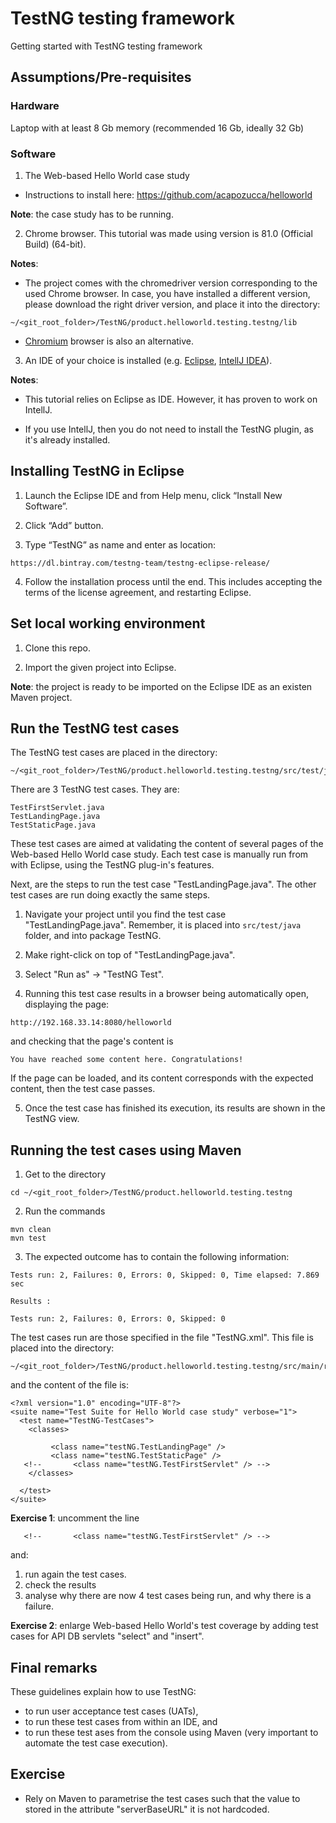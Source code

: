 # TestNG testing framework

Getting started with TestNG testing framework


## Assumptions/Pre-requisites

### Hardware
Laptop with at least 8 Gb memory (recommended 16 Gb, ideally 32 Gb)

### Software

1. The Web-based Hello World case study
* Instructions to install here: 
https://github.com/acapozucca/helloworld

**Note**: the case study has to be running. 


2. Chrome browser. This tutorial was made using version is 81.0 (Official Build) (64-bit).

**Notes**:  

* The project comes with the chromedriver version corresponding to the used Chrome browser.
In case, you have installed a different version, please download the right driver version, and place it into the directory:
```
~/<git_root_folder>/TestNG/product.helloworld.testing.testng/lib
```

* [Chromium](https://www.chromium.org/) browser is also an alternative. 



3. An IDE of your choice is installed (e.g. [Eclipse](https://www.eclipse.org/downloads/), [IntellJ IDEA](https://www.jetbrains.com/idea/)). 

**Notes**: 

* This tutorial relies on Eclipse as IDE. However, it has proven to work on IntellJ.

* If you use IntellJ, then you do not need to install the TestNG plugin, as it's already installed.




## Installing TestNG in Eclipse



1. Launch the Eclipse IDE and from Help menu, click “Install New Software”.

2. Click “Add” button.

3. Type “TestNG” as name and enter as location:
```
https://dl.bintray.com/testng-team/testng-eclipse-release/
```

4. Follow the installation process until the end. This includes accepting the terms of the license agreement, and restarting Eclipse.



## Set local working environment

1. Clone this repo.

2. Import the given project into Eclipse.


**Note**: the project is ready to be imported on the Eclipse IDE as an existen Maven project.






## Run the TestNG test cases

The TestNG test cases are placed in the directory:

```
~/<git_root_folder>/TestNG/product.helloworld.testing.testng/src/test/java/
```

There are 3 TestNG test cases. They are:

```
TestFirstServlet.java	
TestLandingPage.java	
TestStaticPage.java

```

These test cases are aimed at validating the content of several pages of the Web-based Hello World case study.
Each test case is manually run from with Eclipse, using the TestNG plug-in's features. 

Next, are the steps to run the test case "TestLandingPage.java". The other test cases are run doing exactly the same steps.

1. Navigate your project until you find the test case "TestLandingPage.java". 
Remember, it is placed into `src/test/java` folder, and into package TestNG.

2. Make right-click on top of "TestLandingPage.java".

3. Select "Run as" -> "TestNG Test".

4. Running this test case results in a browser being automatically open, displaying the page:
```
http://192.168.33.14:8080/helloworld
```
and checking that the page's content is
```
You have reached some content here. Congratulations!
```

If the page can be loaded, and its content corresponds with the expected content, then the test case passes.

5. Once the test case has finished its execution, its results are shown in the TestNG view.



## Running the test cases using Maven

1.  Get to the directory

```
cd ~/<git_root_folder>/TestNG/product.helloworld.testing.testng
```


2.  Run the commands
```
mvn clean
mvn test
```

3. The expected outcome has to contain the following information:
```
Tests run: 2, Failures: 0, Errors: 0, Skipped: 0, Time elapsed: 7.869 sec

Results :

Tests run: 2, Failures: 0, Errors: 0, Skipped: 0

``` 

The test cases run are those specified in the file "TestNG.xml". This file is placed into the directory:
```
~/<git_root_folder>/TestNG/product.helloworld.testing.testng/src/main/resources
```

and the content of the file is:
```
<?xml version="1.0" encoding="UTF-8"?>
<suite name="Test Suite for Hello World case study" verbose="1">
  <test name="TestNG-TestCases">
    <classes>

         <class name="testNG.TestLandingPage" />
         <class name="testNG.TestStaticPage" />
   <!--       <class name="testNG.TestFirstServlet" /> --> 
    </classes>

  </test>
</suite>
```

**Exercise 1**: uncomment the line
```
   <!--       <class name="testNG.TestFirstServlet" /> --> 
```
and:

1. run again the test cases.
2. check the results
3. analyse why there are now 4 test cases being run, and why there is a failure. 

**Exercise 2**: enlarge Web-based Hello World's test coverage by adding test cases for API DB servlets "select" and "insert".



## Final remarks

These guidelines explain how to use TestNG:

- to run user acceptance test cases (UATs), 
- to run these test cases from within an IDE, and
- to run these test ases from the console using Maven (very important to automate the test case execution).


## Exercise
* Rely on Maven to parametrise the test cases such that the value to stored in the attribute "serverBaseURL" it is not hardcoded.

